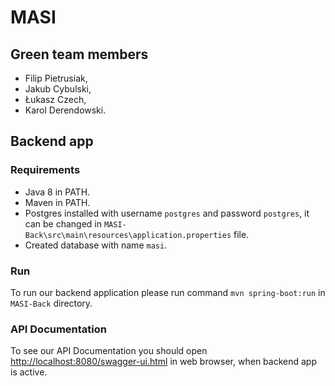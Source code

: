 # MASI

## Green team members
- Filip Pietrusiak,
- Jakub Cybulski,
- Łukasz Czech,
- Karol Derendowski.

## Backend app

### Requirements
- Java 8 in PATH.
- Maven in PATH.
- Postgres installed with username ``postgres`` and password ``postgres``, it can be changed in ``MASI-Back\src\main\resources\application.properties`` file.
- Created database with name ``masi``.

### Run

To run our backend application please run command ``mvn spring-boot:run`` in ``MASI-Back`` directory.

### API Documentation
To see our API Documentation you should open [http://localhost:8080/swagger-ui.html](http://localhost:8080/swagger-ui.html) in web browser, when backend app is active.
